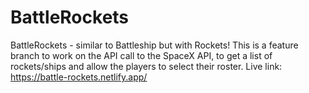 # BattleRockets
BattleRockets - similar to Battleship but with Rockets!
This is a feature branch to work on the API call to the SpaceX API, to get a list of rockets/ships and allow the players to select their roster.
Live link: https://battle-rockets.netlify.app/
